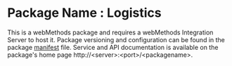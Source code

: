 # Package Name : Logistics
This is a webMethods package and requires a webMethods Integration Server to host it. Package versioning and configuration can be found in the package [manifest](./Logistics/manifest.v3) file. Service and API documentation is available on the package's home page http://&lt;server&gt;:&lt;port&gt;/&lt;packagename>.